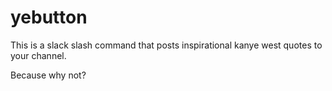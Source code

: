 # yebutton

This is a slack slash command that posts inspirational kanye west quotes to your channel.

Because why not?